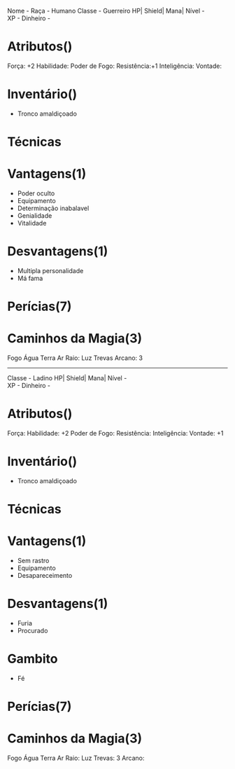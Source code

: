 Nome -
Raça - Humano
Classe - Guerreiro
HP| 
Shield| 
Mana|
Nível -  
XP - 
Dinheiro -  

# Atributos()
Força: +2
Habilidade: 
Poder de Fogo: 
Resistência:+1
Inteligência: 
Vontade: 

# Inventário()
- Tronco amaldiçoado


# Técnicas



# Vantagens(1)
- Poder oculto
- Equipamento
- Determinação inabalavel
- Genialidade
- Vitalidade


# Desvantagens(1)
- Multipla personalidade
- Má fama



# Perícias(7)



# Caminhos da Magia(3)
Fogo 
Água 
Terra 
Ar 
Raio: 
Luz 
Trevas 
Arcano: 3

----------------------------------------------------------------
Classe - Ladino
HP| 
Shield| 
Mana|
Nível -  
XP - 
Dinheiro -  

# Atributos()
Força: 
Habilidade: +2
Poder de Fogo: 
Resistência: 
Inteligência: 
Vontade: +1

# Inventário()
- Tronco amaldiçoado


# Técnicas



# Vantagens(1)
- Sem rastro
- Equipamento
- Desapareceimento



# Desvantagens(1)
- Furia
- Procurado

# Gambito
- Fé



# Perícias(7)



# Caminhos da Magia(3)
Fogo 
Água 
Terra 
Ar 
Raio: 
Luz 
Trevas: 3 
Arcano: 